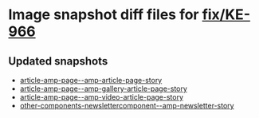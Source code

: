 # Image snapshot diff files for [fix/KE-966](https://github.com/brightsitesconsulting/standard-pwamp/pull/510)

## Updated snapshots
- [article-amp-page--amp-article-page-story](./article-amp-page--amp-article-page-story)
- [article-amp-page--amp-gallery-article-page-story](./article-amp-page--amp-gallery-article-page-story)
- [article-amp-page--amp-video-article-page-story](./article-amp-page--amp-video-article-page-story)
- [other-components-newslettercomponent--amp-newsletter-story](./other-components-newslettercomponent--amp-newsletter-story)
